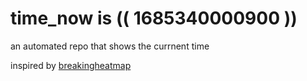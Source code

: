 # time_now is (( 1685340000900 ))

an automated repo that shows the currnent time

inspired by [breakingheatmap](https://github.com/breakingheatmap/breakingheatmap)